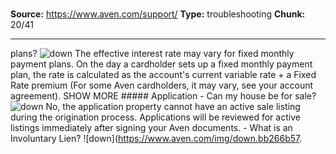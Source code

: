 # 

**Source:** https://www.aven.com/support/
**Type:** troubleshooting
**Chunk:** 20/41

---

plans? ![down](https://www.aven.com/img/down.bb266b57.svg) The effective interest rate may vary for fixed monthly payment plans. On the day a cardholder sets up a fixed monthly payment plan, the rate is calculated as the account's current variable rate + a Fixed Rate premium (For some Aven cardholders, it may vary, see your account agreement). SHOW MORE ##### Application \- Can my house be for sale? ![down](https://www.aven.com/img/down.bb266b57.svg) No, the application property cannot have an active sale listing during the origination process. Applications will be reviewed for active listings immediately after signing your Aven documents. \- What is an Involuntary Lien? ![down](https://www.aven.com/img/down.bb266b57.